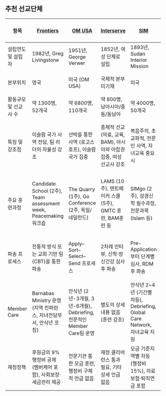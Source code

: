 ## 추천 선교단체

| 항목 | [Frontiers](https://frontiersusa.org/) | [OM USA](https://www.omusa.org/) | [Interserve](https://www.interserveusa.org/) | [SIM](https://www.simusa.org/) | [WEC](https://wec-usa.org/) | [두란노국제선교회 (TIM)](https://www.tim.or.kr/) |
|------------|------------|--------|------------|-----|-----|-----------------------------------|
| 설립연도 및 설립자 | 1982년, Greg Livingstone | 1951년, George Verwer | 1852년, 여성 단체로 설립 | 1893년, Sudan Interior Mission | 1913년, C.T. Stud | 1992년 |
| 본부위치 | 영국 | 미국 (OM USA) | 국제적 본부 미기재 | 미국 | 영국 | 한국 (온누리교회 기반) |
| 활동규모 및 선교사 수 | 약 1300명, 52개국 | 약 6800명, 110개국 | 약 800명, 남아시아/중동/동남아 | 약 4000명, 50개국 | 약 1840명, 60개국 | 약 400명, 50개국 |
| 특징 및 강조점 | 이슬람 국가 사역 전담, 팀 리더의 자율성 강조 | 선박을 통한 사역 (로고스호프), 이슬람 국가 집중 | 총체적 선교 (의료, 교육, BAM), 아시아와 아랍권 집중, 여성 선교사 강조 | 복음주의, 초교파적, 전문인 사역, 자녀교육 중요시 | 다문화·다세대·초교파 선교, 경건한 삶, Faith mission (믿음선교) 강조 | ACTS29 비전 실현, 선교 동원과 현장 사역, MK 케어 |
| 주요 훈련과정 | Candidate School (2주), Team assessment week, Peacemaking 워크숍 | The Quarry (1주), Go Conference (2주, 독일/네덜란드) | LAMS (10주), 텐트메이커 스쿨 (5주), GMTC 훈련, BAM훈련 등 | SIMgo (2주), 성경신학 필수과정, 전문과목 (Islam 등) | Candidate Orientation (13주), 훈련대학 (2년 과정, 해외 소재) | OSOM (16주), TP (4주), CPM, TCT, TFT (2년 현장훈련) 등 |
| 파송 프로세스 | 전통적 방식 또는 교회 기반 팀(CBT)을 통한 파송 | Apply–Sort–Select–Send 프로세스 | 2차례 인터뷰, 신학·정신건강 심사 후 파송 | Pre-Application부터 단계별 심사, RDM 후 파송 | 단계별 심사 (두 차례 심사 후 Candidate Orientation 참여) | 허입 심사 후 필수 훈련 (OSOM, TP 등) 후 파송 |
| Member Care | Barnabas Ministry 운영 (지역 컨퍼런스, 자녀전담부서, 안식년 코칭) | 안식년 (2년-3개월, 3년-6개월), Debriefing, 전문적인 Member Care팀 운영 | 별도의 상세내용 없음 (훈련 강조) | 안식년 2~4년 (기간별 차등), Debriefing, Global Care Network, 자녀교육 지원 | 연 1회 Regional Retreat, 안식년 자율적 신청, 의료보험 등 지원 없음 | MK 케어 및 정기훈련과정 제공 (H2H, H2K 등) |
| 재정정책 | 후원금의 9% 행정비 공제 (멤버케어 포함), 사회보장·세금관리 제공 | 전문기관 통한 모금 훈련, 행정비 구체적 언급 없음 | 재정 클리어런스 통과 필요, 기타 상세 언급 없음 | 모금 기준지역별 차등 (행정비 15%), 의료보험·퇴직연금 포함 | 공개적 모금 불가 (Faith mission), 행정비 공제 없음, 사회보장 미제공 | 미기재 |

